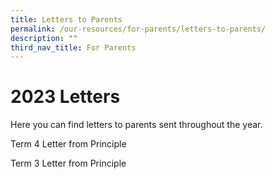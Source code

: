 ```yaml
---
title: Letters to Parents
permalink: /our-resources/for-parents/letters-to-parents/
description: ""
third_nav_title: For Parents
---
```

# 2023 Letters

Here you can find letters to parents sent throughout the year.

Term 4 Letter from Principle

Term 3 Letter from Principle